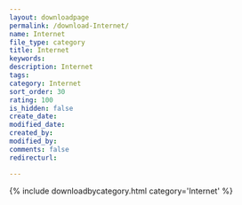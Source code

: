 ```yaml
---
layout: downloadpage
permalink: /download-Internet/
name: Internet
file_type: category
title: Internet
keywords:
description: Internet
tags:  
category: Internet
sort_order: 30
rating: 100
is_hidden: false
create_date:
modified_date:
created_by:
modified_by:
comments: false
redirecturl:

---
```



 {% include downloadbycategory.html category='Internet' %}
